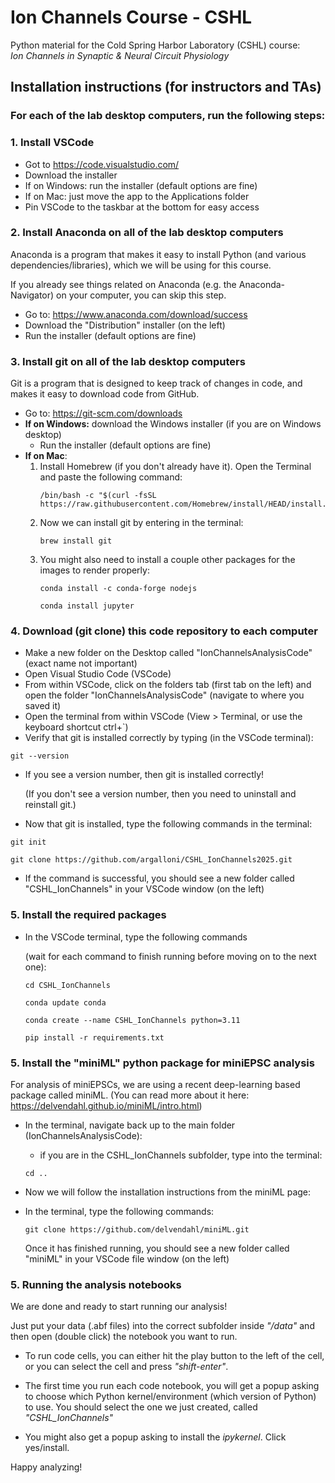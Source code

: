 # Ion Channels Course - CSHL
Python material for the Cold Spring Harbor Laboratory (CSHL) course:  
*Ion Channels in Synaptic & Neural Circuit Physiology*

## Installation instructions (for instructors and TAs)
### For each of the lab desktop computers, run the following steps:
### 1. Install VSCode 
- Got to https://code.visualstudio.com/
- Download the installer
- If on Windows: run the installer (default options are fine)
- If on Mac: just move the app to the Applications folder
- Pin VSCode to the taskbar at the bottom for easy access

### 2. Install Anaconda on all of the lab desktop computers
Anaconda is a program that makes it easy to install Python (and various dependencies/libraries), which we will be using for this course. 

If you already see things related on Anaconda (e.g. the Anaconda-Navigator) on your computer, you can skip this step.
 - Go to: https://www.anaconda.com/download/success
 - Download the "Distribution" installer (on the left)
 - Run the installer (default options are fine)

 ### 3. Install git on all of the lab desktop computers
 Git is a program that is designed to keep track of changes in code, and makes it easy to download code from GitHub.

 - Go to: https://git-scm.com/downloads
 - **If on Windows:** download the Windows installer (if you are on Windows desktop)
    - Run the installer (default options are fine) 
 - **If on Mac**:
    1. Install Homebrew (if you don't already have it). Open the Terminal and paste the following command:
        ```
        /bin/bash -c "$(curl -fsSL https://raw.githubusercontent.com/Homebrew/install/HEAD/install.sh)"
        ```
    2. Now we can install git by entering in the terminal:
        ```
        brew install git
        ```
    3. You might also need to install a couple other packages for the images to render properly:
        ```
        conda install -c conda-forge nodejs
        ```
        ```
        conda install jupyter
        ```
    

### 4. Download (git clone) this code repository to each computer
- Make a new folder on the Desktop called "IonChannelsAnalysisCode" (exact name not important)
- Open Visual Studio Code (VSCode)
- From within VSCode, click on the folders tab (first tab on the left) and open the folder "IonChannelsAnalysisCode" (navigate to where you saved it)
- Open the terminal from within VSCode (View > Terminal, or use the keyboard shortcut ctrl+`) 
- Verify that git is installed correctly by typing (in the VSCode terminal):
```
git --version
```
- If you see a version number, then git is installed correctly!

    (If you don't see a version number, then you need to uninstall and reinstall git.)

- Now that git is installed, type the following commands in the terminal:
```
git init
```
```
git clone https://github.com/argalloni/CSHL_IonChannels2025.git
```
- If the command is successful, you should see a new folder called "CSHL_IonChannels" in your VSCode window (on the left)

### 5. Install the required packages
- In the VSCode terminal, type the following commands 

    (wait for each command to finish running before moving on to the next one):
    ```
    cd CSHL_IonChannels
    ```
    ```
    conda update conda
    ```
    ```
    conda create --name CSHL_IonChannels python=3.11
    ```
    ```
    pip install -r requirements.txt
    ```

### 5. Install the "miniML" python package for miniEPSC analysis
For analysis of miniEPSCs, we are using a recent deep-learning based package called miniML.
(You can read more about it here: https://delvendahl.github.io/miniML/intro.html)

- In the terminal, navigate back up to the main folder (IonChannelsAnalysisCode):
    - if you are in the CSHL_IonChannels subfolder, type into the terminal:
    ```
    cd ..
    ```
- Now we will follow the installation instructions from the miniML page:

- In the terminal, type the following commands:
    ```
    git clone https://github.com/delvendahl/miniML.git
    ```
    Once it has finished running, you should see a new folder called "miniML" in your VSCode file window (on the left)

### 5. Running the analysis notebooks

We are done and ready to start running our analysis!

Just put your data (.abf files) into the correct subfolder inside *"/data"* and then open (double click) the notebook you want to run.

- To run code cells, you can either hit the play button to the left of the cell, or you can select the cell and press *"shift-enter"*.

- The first time you run each code notebook, you will get a popup asking to choose which Python kernel/environment (which version of Python) to use. You should select the one we just created, called *"CSHL_IonChannels"*

- You might also get a popup asking to install the *ipykernel*. Click yes/install.

Happy analyzing!
